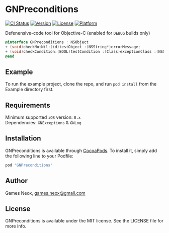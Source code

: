 # GNPreconditions

[![CI Status](http://img.shields.io/travis/games-neox/GNPreconditions.svg?style=flat)](https://travis-ci.org/games-neox/GNPreconditions)
[![Version](https://img.shields.io/cocoapods/v/GNPreconditions.svg?style=flat)](http://cocoapods.org/pods/GNPreconditions)
[![License](https://img.shields.io/cocoapods/l/GNPreconditions.svg?style=flat)](http://cocoapods.org/pods/GNPreconditions)
[![Platform](https://img.shields.io/cocoapods/p/GNPreconditions.svg?style=flat)](http://cocoapods.org/pods/GNPreconditions)

Defenensive-code tool for Objective-C (enabled for `DEBUG` builds only)

```objective-c
@interface GNPreconditions : NSObject
+ (void)checkNotNil:(id)testObject :(NSString*)errorMessage;
+ (void)checkCondition:(BOOL)testCondition :(Class)exceptionClass :(NSString*)errorMessage;
@end
```  

## Example

To run the example project, clone the repo, and run `pod install` from the Example directory first.

## Requirements

Minimum supported `iOS` version: `8.x`  
Dependencies: `GNExceptions` & `GNLog`

## Installation

GNPreconditions is available through [CocoaPods](http://cocoapods.org). To install
it, simply add the following line to your Podfile:

```ruby
pod "GNPreconditions"
```

## Author

Games Neox, games.neox@gmail.com

## License

GNPreconditions is available under the MIT license. See the LICENSE file for more info.
